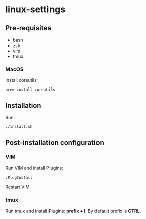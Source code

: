 # linux-settings

## Pre-requisites

- bash
- zsh
- vim
- tmux

### MacOS

Install coreutils:

```bash
brew install coreutils
```

## Installation

Run:

```bash
./install.sh
```

## Post-installation configuration

### VIM

Run VIM and install Plugins:

```lisp
:PlugInstall
```

Restart VIM

### tmux

Run tmux and install Plugins: __prefix + I__. By default prefix is __CTRL__.

